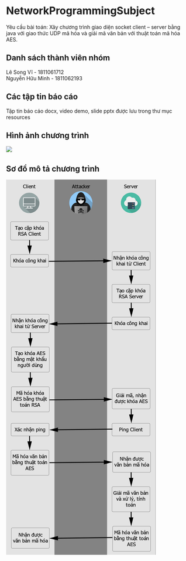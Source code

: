 # NetworkProgrammingSubject
Yêu cầu bài toán: Xây chương trình giao diện socket client – server bằng java với giao thức UDP mã hóa và giải mã văn bản với thuật toán mã hóa AES.

## Danh sách thành viên nhóm
Lê Song Vĩ - 1811061712  
Nguyễn Hữu Minh - 1811062193

## Các tập tin báo cáo
Tập tin báo cáo docx, video demo, slide pptx được lưu trong thư mục resources

## Hình ảnh chương trình
<img src="https://cdn.notevn.com/i6bvSZL5J.png" />

## Sơ đồ mô tả chương trình
<img src="https://raw.githubusercontent.com/lesongvi/NetworkProgrammingSubject/main/resources/networkprogramming.png" />
